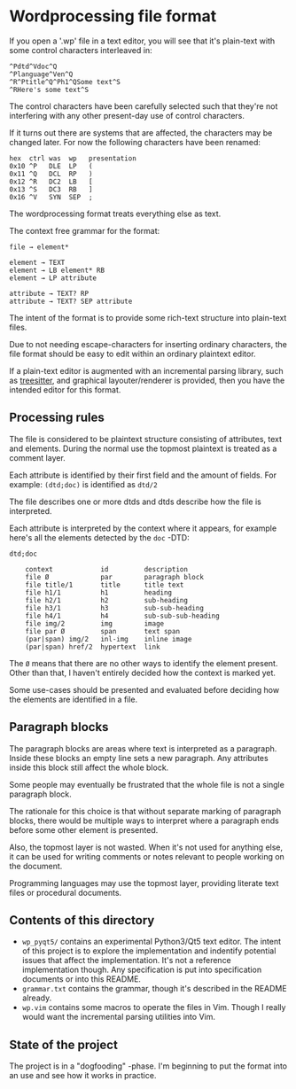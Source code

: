 # Wordprocessing file format

If you open a '.wp' file in a text editor,
you will see that it's plain-text with some
control characters interleaved in:

    ^Pdtd^Vdoc^Q
    ^Planguage^Ven^Q
    ^R^Ptitle^Q^Ph1^QSome text^S
    ^RHere's some text^S

The control characters have been carefully selected such that
they're not interfering with any other present-day use of control characters.

If it turns out there are systems that are affected,
the characters may be changed later.
For now the following characters have been renamed:

    hex  ctrl was  wp   presentation
    0x10 ^P   DLE  LP   (
    0x11 ^Q   DCL  RP   )
    0x12 ^R   DC2  LB   [
    0x13 ^S   DC3  RB   ]
    0x16 ^V   SYN  SEP  ;

The wordprocessing format treats everything else as text.

The context free grammar for the format:

    file → element*

    element → TEXT
    element → LB element* RB
    element → LP attribute

    attribute → TEXT? RP
    attribute → TEXT? SEP attribute

The intent of the format is to provide
some rich-text structure into plain-text files.

Due to not needing escape-characters for inserting ordinary characters,
the file format should be easy to edit within an ordinary plaintext editor.

If a plain-text editor is augmented with an incremental parsing library,
such as [treesitter](https://github.com/tree-sitter/tree-sitter),
and graphical layouter/renderer is provided,
then you have the intended editor for this format.

## Processing rules

The file is considered to be plaintext structure
consisting of attributes, text and elements.
During the normal use the topmost plaintext is treated as a comment layer.

Each attribute is identified
by their first field and the amount of fields.
For example: `(dtd;doc)` is identified as `dtd/2`

The file describes one or more dtds
and dtds describe how the file is interpreted.

Each attribute is interpreted by the context where it appears,
for example here's all the elements detected by the `doc` -DTD:

    dtd;doc

        context            id         description
        file Ø             par        paragraph block
        file title/1       title      title text
        file h1/1          h1         heading
        file h2/1          h2         sub-heading
        file h3/1          h3         sub-sub-heading
        file h4/1          h4         sub-sub-sub-heading
        file img/2         img        image
        file par Ø         span       text span      
        (par|span) img/2   inl-img    inline image
        (par|span) href/2  hypertext  link

The `Ø` means that there are no other ways to identify the element present.
Other than that, I haven't entirely decided how the context is marked yet.

Some use-cases should be presented and evaluated
before deciding how the elements are identified in a file.

## Paragraph blocks

The paragraph blocks are areas where text is interpreted as a paragraph.
Inside these blocks an empty line sets a new paragraph.
Any attributes inside this block still affect the whole block.

Some people may eventually be frustrated
that the whole file is not a single paragraph block.

The rationale for this choice is that without separate
marking of paragraph blocks,
there would be multiple ways to interpret where a paragraph ends
before some other element is presented.

Also, the topmost layer is not wasted.
When it's not used for anything else,
it can be used for writing comments or notes relevant to
people working on the document.

Programming languages may use the topmost layer,
providing literate text files or procedural documents.

## Contents of this directory

 * `wp_pyqt5/` contains an experimental Python3/Qt5 text editor.
   The intent of this project is to explore the implementation
   and indentify potential issues that affect the implementation.
   It's not a reference implementation though.
   Any specification is put into specification documents or into this README.
 * `grammar.txt` contains the grammar,
   though it's described in the README already.
 * `wp.vim` contains some macros to operate the files in Vim.
   Though I really would want the incremental parsing utilities into Vim.

## State of the project

The project is in a "dogfooding" -phase.
I'm beginning to put the format into an use
and see how it works in practice.

